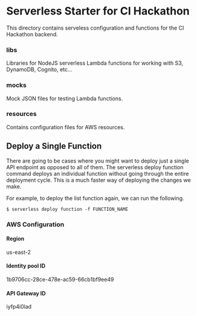 # Serverless Starter for CI Hackathon

This directory contains serveless configuration and functions for the CI Hackathon backend.

### libs
Libraries for NodeJS serverless Lambda functions for working with S3, DynamoDB, Cognito, etc...

### mocks
Mock JSON files for testing Lambda functions.

### resources
Contains configuration files for AWS resources.


## Deploy a Single Function

There are going to be cases where you might want to deploy just a single API endpoint as opposed to all of them. The serverless deploy function command deploys an individual function without going through the entire deployment cycle. This is a much faster way of deploying the changes we make.

For example, to deploy the list function again, we can run the following.

`$ serverless deploy function -f FUNCTION_NAME`

### AWS Configuration

#### Region
us-east-2

#### Identity pool ID
1b9706cc-28ce-478e-ac59-66cb1bf9ee49

#### API Gateway ID
iyfp4i0lad
